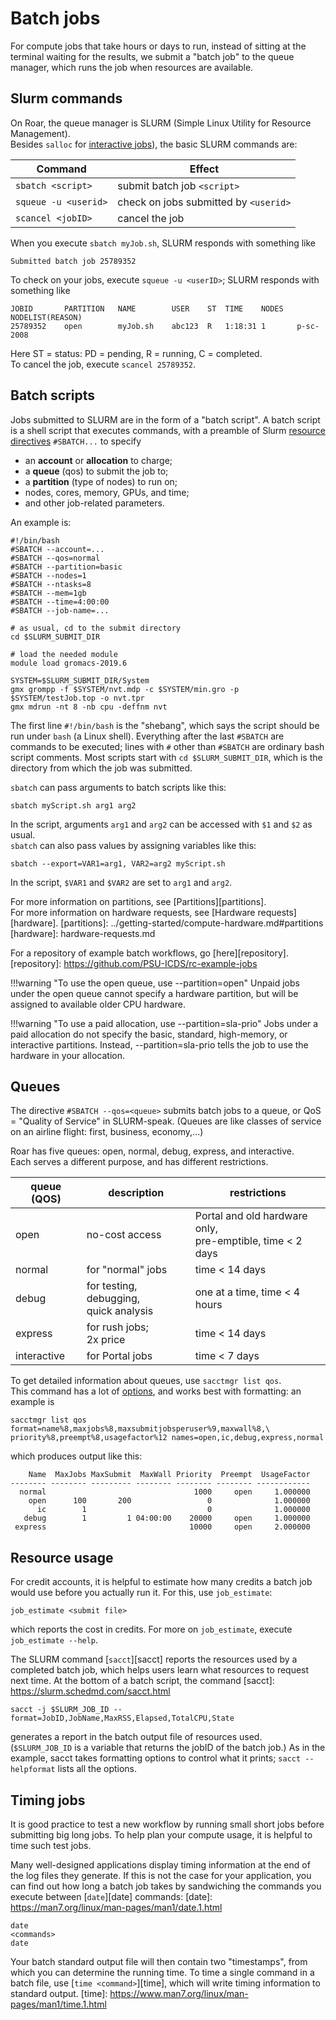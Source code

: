 
# Batch jobs

For compute jobs that take hours or days to run,
instead of sitting at the terminal waiting for the results,
we submit a "batch job" to the queue manager,
which runs the job when resources are available.

## Slurm commands

On Roar, the queue manager is SLURM (Simple Linux Utility for Resource Management).  
Besides `salloc` for [interactive jobs](interactive-jobs.md)),
the basic SLURM commands are:

| Command | Effect|
| ---- | ---- | 
| `sbatch <script>` | submit batch job `<script>` | 
| `squeue -u <userid>` | check on jobs submitted by `<userid>` |
| `scancel <jobID>` | cancel the job | 

When you execute `sbatch myJob.sh`, SLURM responds with something like
```
Submitted batch job 25789352
```
To check on your jobs, execute `squeue -u <userID>`; SLURM responds with something like
```
JOBID		PARTITION	NAME		USER	ST	TIME	NODES	NODELIST(REASON)
25789352	open 		myJob.sh	abc123	R	1:18:31	1		p-sc-2008
```
Here ST = status:  PD = pending, R = running, C = completed.  
To cancel the job, execute `scancel 25789352`.

## Batch scripts

Jobs submitted to SLURM are in the form of a "batch script". 
A batch script is a shell script that executes commands, 
with a preamble of Slurm [resource directives](slurm-scheduler.md/#resource-directives) 
`#SBATCH...` to specify

- an **account** or **allocation** to charge;
- a **queue** (qos) to submit the job to;
- a **partition** (type of nodes) to run on;
- nodes, cores, memory, GPUs, and time;
- and other job-related parameters.

An example is:

```
#!/bin/bash
#SBATCH --account=...
#SBATCH --qos=normal
#SBATCH --partition=basic
#SBATCH --nodes=1
#SBATCH --ntasks=8
#SBATCH --mem=1gb
#SBATCH --time=4:00:00
#SBATCH --job-name=...

# as usual, cd to the submit directory
cd $SLURM_SUBMIT_DIR

# load the needed module
module load gromacs-2019.6

SYSTEM=$SLURM_SUBMIT_DIR/System
gmx grompp -f $SYSTEM/nvt.mdp -c $SYSTEM/min.gro -p $SYSTEM/testJob.top -o nvt.tpr 
gmx mdrun -nt 8 -nb cpu -deffnm nvt
```

The first line `#!/bin/bash` is the "shebang", which says the script 
should be run under `bash` (a Linux shell).
Everything after the last `#SBATCH` are commands to be executed;
lines with `#` other than `#SBATCH` are ordinary bash script comments.
Most scripts start with `cd $SLURM_SUBMIT_DIR`,
which is the directory from which the job was submitted.

`sbatch` can pass arguments to batch scripts like this:
```
sbatch myScript.sh arg1 arg2
```
In the script, arguments `arg1` and `arg2` can be accessed with `$1` and `$2` as usual.  
`sbatch` can also pass values by assigning variables like this:
```
sbatch --export=VAR1=arg1, VAR2=arg2 myScript.sh
```
In the script, `$VAR1` and `$VAR2` are set to `arg1` and `arg2`.

For more information on partitions, see [Partitions][partitions].  
For more information on hardware requests, see [Hardware requests][hardware].
[partitions]: ../getting-started/compute-hardware.md#partitions
[hardware]: hardware-requests.md

For a repository of example batch workflows, go [here][repository].
[repository]: https://github.com/PSU-ICDS/rc-example-jobs

!!!warning "To use the open queue, use --partition=open"
	Unpaid jobs under the open queue cannot specify a hardware partition,
	but will be assigned to available older CPU hardware.

!!!warning "To use a paid allocation, use --partition=sla-prio"
	Jobs under a paid allocation do not specify the basic, standard,
	high-memory, or interactive partitions.
	Instead, --partition=sla-prio tells the job
	to use the hardware in your allocation.

## Queues

The directive `#SBATCH --qos=<queue>` submits batch jobs to a queue, 
or QoS = "Quality of Service" in SLURM-speak.
(Queues are like classes of service on an airline flight:
first, business, economy,...)

Roar has five queues:  open, normal, debug, express, and interactive.  
Each serves a different purpose, and has different restrictions.

| queue (QOS) | description | restrictions |
| ---- | ---- | ---- |
| open | no-cost access | Portal and old hardware only, <br> pre-emptible, time < 2 days |
| normal | for "normal" jobs | time < 14 days |
| debug	| for testing, debugging, <br> quick analysis | one at a time, time < 4 hours |
| express | for rush jobs; <br> 2x price | time < 14 days |
| interactive | for Portal jobs | time < 7 days |

To get detailed information about queues, use `sacctmgr list qos`.  
This command has a lot of [options](https://slurm.schedmd.com/sacctmgr.html),
and works best with formatting:  an example is
```
sacctmgr list qos format=name%8,maxjobs%8,maxsubmitjobsperuser%9,maxwall%8,\
priority%8,preempt%8,usagefactor%12 names=open,ic,debug,express,normal
```
which produces output like this:
```
    Name  MaxJobs MaxSubmit  MaxWall Priority  Preempt  UsageFactor
-------- -------- --------- -------- -------- -------- ------------
  normal                                 1000     open     1.000000
    open      100       200                 0              1.000000
      ic        1                           0              1.000000
   debug        1         1 04:00:00    20000     open     1.000000
 express                                10000     open     2.000000
```

## Resource usage

For credit accounts, it is helpful to estimate how many credits a batch job would use
before you actually run it. For this, use `job_estimate`:

```
job_estimate <submit file>
```

which reports the cost in credits.
For more on `job_estimate`, execute `job_estimate --help`.

The SLURM command [`sacct`][sacct]
reports the resources used by a completed batch job,
which helps users learn what resources to request next time.
At the bottom of a batch script, the command
[sacct]: https://slurm.schedmd.com/sacct.html

```
sacct -j $SLURM_JOB_ID --format=JobID,JobName,MaxRSS,Elapsed,TotalCPU,State
```
generates a report in the batch output file of resources used.
(`$SLURM_JOB_ID` is a variable that returns the jobID of the batch job.)
As in the example, sacct takes formatting options to control what it prints;
`sacct --helpformat` lists all the options.

## Timing jobs

It is good practice to test a new workflow
by running small short jobs before submitting big long jobs.
To help plan your compute usage, 
it is helpful to time such test jobs.

Many well-designed applications display timing information
at the end of the log files they generate.
If this is not the case for your application,
you can find out how long a batch job takes
by sandwiching the commands you execute
between [`date`][date] commands:
[date]: https://man7.org/linux/man-pages/man1/date.1.html
```
date
<commands>
date
```
Your batch standard output file will then contain two "timestamps",
from which you can determine the running time.
To time a single command in a batch file, use [`time <command>`][time],
which will write timing information to standard output.
[time]: https://www.man7.org/linux/man-pages/man1/time.1.html

